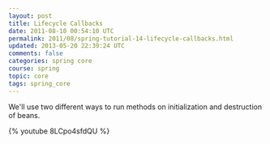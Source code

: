 ```yaml
---           
layout: post
title: Lifecycle Callbacks
date: 2011-08-10 00:54:10 UTC
permalink: 2011/08/spring-tutorial-14-lifecycle-callbacks.html
updated: 2013-05-20 22:39:24 UTC
comments: false
categories: spring core
course: spring
topic: core
tags: spring_core
---
```


We'll use two different ways to run methods on initialization and destruction of beans.

{% youtube 8LCpo4sfdQU %}